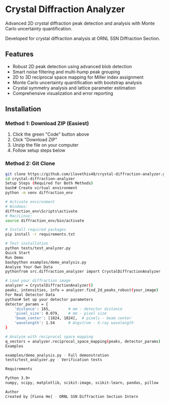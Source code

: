 # Crystal Diffraction Analyzer

Advanced 2D crystal diffraction peak detection and analysis with Monte Carlo uncertainty quantification.

Developed for crystal diffraction analysis at ORNL SSN Diffraction Section.

## Features
- Robust 2D peak detection using advanced blob detection
- Smart noise filtering and multi-hump peak grouping  
- 2D to 3D reciprocal space mapping for Miller index assignment
- Monte Carlo uncertainty quantification with bootstrap analysis
- Crystal symmetry analysis and lattice parameter estimation
- Comprehensive visualization and error reporting

## Installation

### Method 1: Download ZIP (Easiest)
1. Click the green "Code" button above
2. Click "Download ZIP" 
3. Unzip the file on your computer
4. Follow setup steps below

### Method 2: Git Clone
```bash
git clone https://github.com/ilovethis48/crystal-diffraction-analyzer.git
cd crystal-diffraction-analyzer
Setup Steps (Required for Both Methods)
bash# Create virtual environment
python -m venv diffraction_env

# Activate environment
# Windows:
diffraction_env\Scripts\activate
# Mac/Linux:
source diffraction_env/bin/activate

# Install required packages
pip install -r requirements.txt

# Test installation
python tests/test_analyzer.py
Quick Start
Run Demo
bashpython examples/demo_analysis.py
Analyze Your Own Data
pythonfrom src.diffraction_analyzer import CrystalDiffractionAnalyzer

# Load your diffraction image
analyzer = CrystalDiffractionAnalyzer()
peaks, intensities, info = analyzer.find_2d_peaks_robust(your_image)
For Real Detector Data
python# Set up your detector parameters
detector_params = {
    'distance': 165,        # mm - detector distance
    'pixel_size': 0.079,    # mm - pixel size
    'beam_center': [1024, 1024],  # pixels - beam center
    'wavelength': 1.54      # Angstrom - X-ray wavelength
}

# Analyze with reciprocal space mapping
q_vectors = analyzer.reciprocal_space_mapping(peaks, detector_params)
Examples

examples/demo_analysis.py - Full demonstration
tests/test_analyzer.py - Verification tests

Requirements

Python 3.9+
numpy, scipy, matplotlib, scikit-image, scikit-learn, pandas, pillow

Author
Created by [Fiona He] - ORNL SSN Diffraction Section Intern
